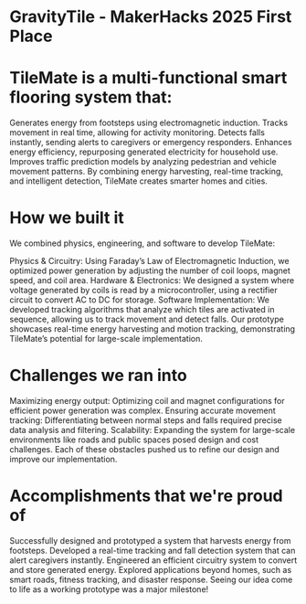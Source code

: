 # GravityTile - MakerHacks 2025 First Place

# TileMate is a multi-functional smart flooring system that:

Generates energy from footsteps using electromagnetic induction.
Tracks movement in real time, allowing for activity monitoring.
Detects falls instantly, sending alerts to caregivers or emergency responders.
Enhances energy efficiency, repurposing generated electricity for household use.
Improves traffic prediction models by analyzing pedestrian and vehicle movement patterns.
By combining energy harvesting, real-time tracking, and intelligent detection, TileMate creates smarter homes and cities.

# How we built it
We combined physics, engineering, and software to develop TileMate:

Physics & Circuitry: Using Faraday’s Law of Electromagnetic Induction, we optimized power generation by adjusting the number of coil loops, magnet speed, and coil area.
Hardware & Electronics: We designed a system where voltage generated by coils is read by a microcontroller, using a rectifier circuit to convert AC to DC for storage.
Software Implementation: We developed tracking algorithms that analyze which tiles are activated in sequence, allowing us to track movement and detect falls.
Our prototype showcases real-time energy harvesting and motion tracking, demonstrating TileMate’s potential for large-scale implementation.

# Challenges we ran into
Maximizing energy output: Optimizing coil and magnet configurations for efficient power generation was complex.
Ensuring accurate movement tracking: Differentiating between normal steps and falls required precise data analysis and filtering.
Scalability: Expanding the system for large-scale environments like roads and public spaces posed design and cost challenges.
Each of these obstacles pushed us to refine our design and improve our implementation.

# Accomplishments that we're proud of
Successfully designed and prototyped a system that harvests energy from footsteps.
Developed a real-time tracking and fall detection system that can alert caregivers instantly.
Engineered an efficient circuitry system to convert and store generated energy.
Explored applications beyond homes, such as smart roads, fitness tracking, and disaster response.
Seeing our idea come to life as a working prototype was a major milestone!
